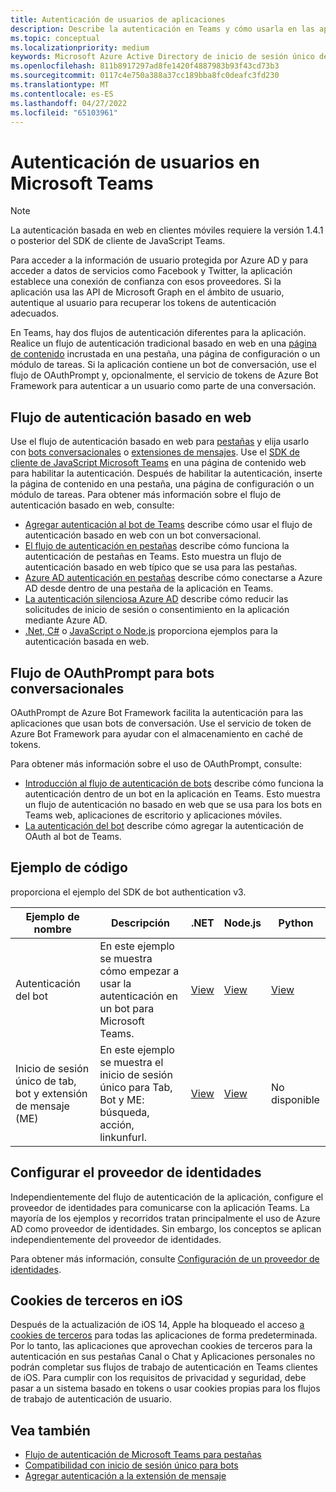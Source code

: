 ```yaml
---
title: Autenticación de usuarios de aplicaciones
description: Describe la autenticación en Teams y cómo usarla en las aplicaciones
ms.topic: conceptual
ms.localizationpriority: medium
keywords: Microsoft Azure Active Directory de inicio de sesión único de OAuth de autenticación de teams (Azure AD)
ms.openlocfilehash: 811b8917297ad8fe1420f4887983b93f43cd73b3
ms.sourcegitcommit: 0117c4e750a388a37cc189bba8fc0deafc3fd230
ms.translationtype: MT
ms.contentlocale: es-ES
ms.lasthandoff: 04/27/2022
ms.locfileid: "65103961"
---
```

# <a name="authenticate-users-in-microsoft-teams"></a>Autenticación de usuarios en Microsoft Teams

> [!Note]
> La autenticación basada en web en clientes móviles requiere la versión 1.4.1 o posterior del SDK de cliente de JavaScript Teams.

Para acceder a la información de usuario protegida por Azure AD y para acceder a datos de servicios como Facebook y Twitter, la aplicación establece una conexión de confianza con esos proveedores. Si la aplicación usa las API de Microsoft Graph en el ámbito de usuario, autentique al usuario para recuperar los tokens de autenticación adecuados.

En Teams, hay dos flujos de autenticación diferentes para la aplicación. Realice un flujo de autenticación tradicional basado en web en una [página de contenido](~/tabs/how-to/create-tab-pages/content-page.md) incrustada en una pestaña, una página de configuración o un módulo de tareas. Si la aplicación contiene un bot de conversación, use el flujo de OAuthPrompt y, opcionalmente, el servicio de tokens de Azure Bot Framework para autenticar a un usuario como parte de una conversación.

## <a name="web-based-authentication-flow"></a>Flujo de autenticación basado en web

Use el flujo de autenticación basado en web para [pestañas](~/tabs/what-are-tabs.md) y elija usarlo con [bots conversacionales](~/bots/what-are-bots.md) o [extensiones de mensajes](~/messaging-extensions/what-are-messaging-extensions.md). Use el [SDK de cliente de JavaScript Microsoft Teams](/javascript/api/overview/msteams-client) en una página de contenido web para habilitar la autenticación. Después de habilitar la autenticación, inserte la página de contenido en una pestaña, una página de configuración o un módulo de tareas. Para obtener más información sobre el flujo de autenticación basado en web, consulte:

* [Agregar autenticación al bot de Teams](~/bots/how-to/authentication/add-authentication.md) describe cómo usar el flujo de autenticación basado en web con un bot conversacional.
* [El flujo de autenticación en pestañas](~/tabs/how-to/authentication/auth-flow-tab.md) describe cómo funciona la autenticación de pestañas en Teams. Esto muestra un flujo de autenticación basado en web típico que se usa para las pestañas.
* [Azure AD autenticación en pestañas](~/tabs/how-to/authentication/auth-tab-AAD.md) describe cómo conectarse a Azure AD desde dentro de una pestaña de la aplicación en Teams.
* [La autenticación silenciosa Azure AD](~/tabs/how-to/authentication/auth-silent-AAD.md) describe cómo reducir las solicitudes de inicio de sesión o consentimiento en la aplicación mediante Azure AD.
* [.Net, C#](https://github.com/OfficeDev/microsoft-teams-sample-complete-csharp) o [JavaScript o Node.js](https://github.com/OfficeDev/microsoft-teams-sample-complete-node) proporciona ejemplos para la autenticación basada en web.

## <a name="the-oauthprompt-flow-for-conversational-bots"></a>Flujo de OAuthPrompt para bots conversacionales

OAuthPrompt de Azure Bot Framework facilita la autenticación para las aplicaciones que usan bots de conversación. Use el servicio de token de Azure Bot Framework para ayudar con el almacenamiento en caché de tokens.

Para obtener más información sobre el uso de OAuthPrompt, consulte:

* [Introducción al flujo de autenticación de bots](~/bots/how-to/authentication/auth-flow-bot.md) describe cómo funciona la autenticación dentro de un bot en la aplicación en Teams. Esto muestra un flujo de autenticación no basado en web que se usa para los bots en Teams web, aplicaciones de escritorio y aplicaciones móviles.
* [La autenticación del bot](~/bots/how-to/authentication/add-authentication.md) describe cómo agregar la autenticación de OAuth al bot de Teams.

## <a name="code-sample"></a>Ejemplo de código

proporciona el ejemplo del SDK de bot authentication v3.

| **Ejemplo de nombre** | **Descripción** | **.NET** | **Node.js** | **Python** |
|---------------|------------|------------|-------------|---------------|
| Autenticación del bot | En este ejemplo se muestra cómo empezar a usar la autenticación en un bot para Microsoft Teams. | [View](https://github.com/microsoft/BotBuilder-Samples/tree/master/samples/csharp_dotnetcore/46.teams-auth) | [View](https://github.com/microsoft/BotBuilder-Samples/tree/master/samples/javascript_nodejs/46.teams-auth) | [View](https://github.com/microsoft/BotBuilder-Samples/tree/main/samples/python/46.teams-auth) |
| Inicio de sesión único de tab, bot y extensión de mensaje (ME) | En este ejemplo se muestra el inicio de sesión único para Tab, Bot y ME: búsqueda, acción, linkunfurl. |  [View](https://github.com/OfficeDev/Microsoft-Teams-Samples/tree/main/samples/app-sso/csharp) | [View](https://github.com/OfficeDev/Microsoft-Teams-Samples/tree/main/samples/app-sso/nodejs) | No disponible |

## <a name="configure-the-identity-provider"></a>Configurar el proveedor de identidades

Independientemente del flujo de autenticación de la aplicación, configure el proveedor de identidades para comunicarse con la aplicación Teams. La mayoría de los ejemplos y recorridos tratan principalmente el uso de Azure AD como proveedor de identidades. Sin embargo, los conceptos se aplican independientemente del proveedor de identidades.

Para obtener más información, consulte [Configuración de un proveedor de identidades](~/concepts/authentication/configure-identity-provider.md).

## <a name="third-party-cookies-on-ios"></a>Cookies de terceros en iOS

Después de la actualización de iOS 14, Apple ha bloqueado el acceso [a cookies de terceros](https://webkit.org/blog/10218/full-third-party-cookie-blocking-and-more/) para todas las aplicaciones de forma predeterminada. Por lo tanto, las aplicaciones que aprovechan cookies de terceros para la autenticación en sus pestañas Canal o Chat y Aplicaciones personales no podrán completar sus flujos de trabajo de autenticación en Teams clientes de iOS. Para cumplir con los requisitos de privacidad y seguridad, debe pasar a un sistema basado en tokens o usar cookies propias para los flujos de trabajo de autenticación de usuario.

## <a name="see-also"></a>Vea también

* [Flujo de autenticación de Microsoft Teams para pestañas](~/tabs/how-to/authentication/auth-flow-tab.md)
* [Compatibilidad con inicio de sesión único para bots](~/bots/how-to/authentication/auth-aad-sso-bots.md)
* [Agregar autenticación a la extensión de mensaje](~/messaging-extensions/how-to/add-authentication.md)
